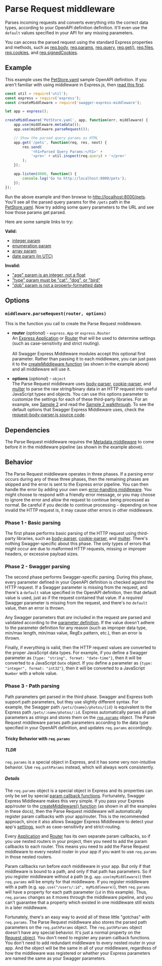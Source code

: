 Parse Request middleware
============================
Parses incoming requests and converts everything into the correct data types, according to your OpenAPI definition definition.  It'll even use the `default` values specified in your API for any missing parameters.

You can access the parsed request using the standard Express properties and methods, such as [req.body](http://expressjs.com/4x/api.html#req.body), [req.params](http://expressjs.com/4x/api.html#req.params), [req.query](http://expressjs.com/4x/api.html#req.query), [req.get()](http://expressjs.com/4x/api.html#req.get), [req.files](http://expressjs.com/4x/api.html#req.files), [req.cookies](http://expressjs.com/4x/api.html#req.cookies), and [req.signedCookies](http://expressjs.com/4x/api.html#req.signedCookies).


Example
--------------------------
This example uses the [PetStore.yaml](https://github.com/APIDevTools/swagger-express-middleware/blob/master/samples/PetStore.yaml) sample OpenAPI definition.  If you aren't familiar with using middleware in Express.js, then [read this first](http://expressjs.com/guide/using-middleware.html).

```javascript
const util = require('util');
const express = require('express');
const createMiddleware = require('swagger-express-middleware');

let app = express();

createMiddleware('PetStore.yaml', app, function(err, middleware) {
    app.use(middleware.metadata());
    app.use(middleware.parseRequest());

    // Show the parsed query params as HTML
    app.get('/pets', function(req, res, next) {
        res.send(
            '<h1>Parsed Query Params:</h1>' +
            '<pre>' + util.inspect(req.query) + '</pre>'
        );
    });

    app.listen(8000, function() {
        console.log('Go to http://localhost:8000/pets');
    });
});
```

Run the above example and then browse to [http://localhost:8000/pets](http://localhost:8000/pets).  You'll see all the parsed query params for the `/pets` path in the [PetStore.yaml](https://github.com/APIDevTools/swagger-express-middleware/blob/master/samples/PetStore.yaml).  Now try adding some query parameters to the URL and see how those params get parsed.

Here are some sample links to try:

__Valid:__

* [integer param](http://localhost:8000/pets?age=4)
* [enumeration param](http://localhost:8000/pets?type=dog)
* [array param](http://localhost:8000/pets?tags=fluffy&tags=furry)
* [date param (in UTC)](http://localhost:8000/pets?dob=2005-04-25)

__Invalid:__

* ["age" param is an integer, not a float](http://localhost:8000/pets?age=4.5)
* ["type" param must be "cat", "dog", or "bird"](http://localhost:8000/pets?type=fish)
* ["dob" param is not a properly-formatted date](http://localhost:8000/pets?dob=2005/05/04)


Options
--------------------------
### `middleware.parseRequest(router, options)`
This is the function you call to create the Parse Request middleware.

* __router__ (_optional_) - `express.App` or `express.Router`<br>
An [Express Application](http://expressjs.com/4x/api.html#application) or [Router](http://expressjs.com/4x/api.html#router) that will be used to determine settings (such as case-sensitivity and strict routing).
<br><br>
All Swagger Express Middleware modules accept this optional first parameter. Rather than passing it to each middleware, you can just pass it to the [createMiddleware function](../exports/createMiddleware.md) (as shown in the example above) and all middleware will use it.

* __options__ (_optional_) - `object`<br>
The Parse Request middleware uses [body-parser](https://www.npmjs.com/package/body-parser), [cookie-parser](https://www.npmjs.com/package/cookie-parser), and [multer](https://www.npmjs.com/package/multer) to parse the raw string/binary data in an HTTP request into useful JavaScript types and objects.  You can use this options parameter to customize the settings for each of these third-party libraries.  For an example, see [Sample 2](https://github.com/APIDevTools/swagger-express-middleware/blob/master/samples/sample2.js) and read the [Sample 2 walkthrough](../walkthroughs/walkthrough2.md).  To see the default options that Swagger Express Middleware uses, check the [request-body-parser.js source code](../../lib/request-body-parser.js).


Dependencies
--------------------------
The Parse Request middleware requires the [Metadata middleware](metadata.md) to come before it in the middleware pipeline (as shown in the example above).


Behavior
--------------------------
The Parse Request middleware operates in three phases.  If a parsing error occurs during any of these three phases, then the remaining phases are skipped and the error is sent to the Express error pipeline.  You can then handle the error by adding your own own [error-handling middleware](http://expressjs.com/guide/error-handling.html).  You might choose to respond with a friendly error message, or you may choose to ignore the error and allow the request to continue being processed as normal.  Be careful if you decide to continue processing - depending on how invalid the HTTP request is, it may cause other errors in other middleware.


### Phase 1 - Basic parsing
The first phase performs basic parsing of the HTTP request using third-party libraries, such as [body-parser](https://www.npmjs.com/package/body-parser), [cookie-parser](https://www.npmjs.com/package/cookie-parser), and [multer](https://www.npmjs.com/package/multer).   There's nothing Swagger-specific about this phase.  The only types of errors that might occur are due to malformed HTTP requests, missing or improper headers, or excessive payload sizes.


### Phase 2 - Swagger parsing
The second phase performs Swagger-specific parsing.  During this phase, every parameter defined in your OpenAPI definition is checked against the HTTP request.  If a Swagger parameter is missing from the request, and there's a `default` value specified in the OpenAPI definition, then that default value is used, just as if the request contained that value.  If a _required_ Swagger parameter is missing from the request, and there's no `default` value, then an error is thrown.

Any Swagger parameters that _are_ included in the request are parsed and validated according to the [parameter definition](https://github.com/OAI/OpenAPI-Specification/blob/master/versions/3.0.2.md#parameter-object).  If the value doesn't adhere to the parameter definition for any reason (such as improper data type, min/max length, min/max value, RegEx pattern, etc.), then an error is thrown.

Finally, if everything is valid, then the HTTP request values are converted to the proper JavaScript data types.  For example, if you define a Swagger parameter as `{type: "string", format: "date-time"}`, then it will be converted to a JavaScript `Date` object.  If you define a parameter as `{type: "integer", format: "int32"}`, then it will be converted to a JavaScript `Number` with a whole value.


### Phase 3 - Path parsing
Path parameters get parsed in the third phase. Swagger and Express both support path parameters, but they use slightly different syntax.  For example, the Swagger path `/pets/{name}/photos/{id}` is equivalent to the Express path `/pets/:name/photos/:id`. Express automatically parses all path parameters as _strings_ and stores them on the [`req.params`](http://expressjs.com/4x/api.html#req.params) object. The Parse Request middleware parses path parameters according to the data type specified in your OpenAPI definition, and updates `req.params` accordingly.

#### Tricky Behavior with `req.params`
##### TLDR
`req.params` is a special object in Express, and it has some very non-intuitive behavior.  Use `req.pathParams` instead, which will always work consistently.

##### Details
The `req.params` object is a special object in Express and its properties can only be set by special [param callback functions](http://expressjs.com/4x/api.html#app.param).  Fortunately, Swagger Express Middleware makes this very simple.  If you pass your Express app/router to the [createMiddleware() function](../exports/createMiddleware.md) (as shown in all the examples in these docs), then the Parse Request middleware will automatically register param callbacks with your app/router.  This is the recommended approach, since it also allows Swagger Express Middleware to detect your app's [settings](http://expressjs.com/4x/api.html#app.set), such as case-sensitivity and strict-routing.

Every [Application](http://expressjs.com/4x/api.html#application) and [Router](http://expressjs.com/4x/api.html#router) has its own separate param callbacks, so if you use nested routers in your project, then you need to add the param callbacks to each router.  This means you need to add the Parse Request middleware to every nested router in your app if you want to use `req.params` in those nested routers.

Param callbacks run before _each_ middleware in your app.  But only if that middleware is bound to a path, and only if that path has parameters.  So if you register middleware without a path (e.g. `app.use(myMiddleware)`) then `req.params` will be empty for that middleware.  If you register middleware with a path (e.g. `app.use("/users/:id", myMiddleware)`), then `req.params` will have a property for each path parameter (`id` in this example).  Thus, `req.params` changes as it moves through the middleware pipeline, and you can't guarantee that a property which existed in one middleware still exists in a later middleware.

Fortunately, there's an easy way to avoid all of these little "gotchas" with `req.params`.  The Parse Request middlweare also stores the parsed path parameters on the `req.pathParams` object.  The `req.pathParams` object doesn't have any special behavior.  It's just a normal property on the [Request object](http://expressjs.com/4x/api.html#req).  You don't need to register any param callback functions.  You don't need to add redundant middleware to every nested router in your app.  And the object will be the same in all of your middleware, regardless of how the middleware was registered or whether your Express parameters are named the same as your Swagger parameters.
